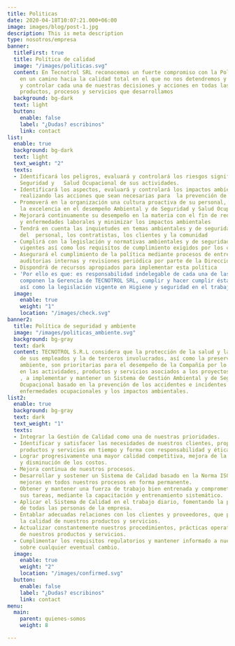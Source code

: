 ```yaml
---
title: Politicas
date: 2020-04-18T10:07:21.000+06:00
image: images/blog/post-1.jpg
description: This is meta description
type: nosotros/empresa
banner:
  titleFirst: true
  title: Política de calidad
  image: "/images/politicas.svg"
  content: En Tecnotrol SRL reconocemos un fuerte compromiso con la Política de Calidad,
    en un camino hacia la calidad total en el que no nos detendremos y que debe inspirar
    y controlar cada una de nuestras decisiones y acciones en todas las actividades,
    productos, procesos y servicios que desarrollamos
  background: bg-dark
  text: light
  button:
    enable: false
    label: "¿Dudas? escribinos"
    link: contact
list:
  enable: true
  background: bg-dark
  text: light
  text_weight: "2"
  texts:
  - Identificará los peligros, evaluará y controlará los riesgos significativos de
    Seguridad y   Salud Ocupacional de sus actividades.
  - Identificará los aspectos, evaluará y controlará los impactos ambientales significativos,
    realizando las acciones que sean necesarias para  la prevención de la  contaminación.
  - Promoverá en la organización una cultura proactiva de su personal, donde se valore
    la excelencia en el desempeño Ambiental y de Seguridad y Salud Ocupacional
  - Mejorará continuamente su desempeño en la materia con el fin de reducir accidentes
    y enfermedades laborales y minimizar los impactos ambientales
  - Tendrá en cuenta las inquietudes en temas ambientales y de seguridad y salud ocupacional
    del  personal, los contratistas, los clientes y la comunidad
  - Cumplirá con la legislación y normativas ambientales y de seguridad y salud ocupacional
    vigentes así como los requisitos de cumplimiento exigidos por los clientes
  - Asegurará el cumplimiento de la política mediante procesos de entrenamiento, capacitación,
    auditorias internas y revisiones periódica por parte de la Dirección
  - Dispondrá de recursos apropiados para implementar esta política
  - 'Por ello es que: es responsabilidad indelegable de cada una de las personas que
    componen la Gerencia de TECNOTROL SRL, cumplir y hacer cumplir ésta Política,
    así como la legislación vigente en Higiene y seguridad en el trabajo'
  image:
    enable: true
    weight: "1"
    location: "/images/check.svg"
banner2:
  title: Política de seguridad y ambiente
  image: "/images/politicas_ambiente.svg"
  background: bg-gray
  text: dark
  content: TECNOTROL S.R.L considera que la protección de la salud y la seguridad
    de sus empleados y la de terceros involucrados, así como la preservación del medio
    ambiente, son prioritarias para el desempeño de la Compañía por lo que se compromete,
    en las actividades, productos y servicios asociados a los proyectos  que desarrolla
    , a implementar y mantener un Sistema de Gestión Ambiental y de Seguridad y Salud
    Ocupacional basado en la prevención de los accidentes e incidentes de  laborales,
    enfermedades ocupacionales y los impactos ambientales.
list2:
  enable: true
  background: bg-gray
  text: dark
  text_weight: "1"
  texts:
  - Integrar la Gestión de Calidad como una de nuestras prioridades.
  - Identificar y satisfacer las necesidades de nuestros clientes, proporcionándoles
    productos y servicios en tiempo y forma con responsabilidad y ética.
  - Lograr progresivamente una mayor calidad competitiva, mejora de la eficiencia
    y disminución de los costos.
  - Mejora continua de nuestros procesos.
  - Desarrollar y sostener un Sistema de Calidad basado en la Norma ISO 9001, instalando
    mejoras en todos nuestros procesos en forma permanente.
  - Obtener y mantener una fuerza de trabajo bien entrenada y comprometida con todas
    sus tareas, mediante la capacitación y entrenamiento sistemático.
  - Aplicar el Sistema de Calidad en el trabajo diario, fomentando la participación
    de todas las personas de la empresa.
  - Entablar adecuadas relaciones con los clientes y proveedores, que permitan mejorar
    la calidad de nuestros productos y servicios.
  - Actualizar constantemente nuestros procedimientos, prácticas operativas y controles
    de nuestros productos y servicios.
  - Cumplimentar los requisitos regulatorios y mantener informado a nuestro personal
    sobre cualquier eventual cambio.
  image:
    enable: true
    weight: "2"
    location: "/images/confirmed.svg"
  button:
    enable: false
    label: "¿Dudas? escribinos"
    link: contact
menu:
  main:
    parent: quienes-somos
    weight: 8

---
```

